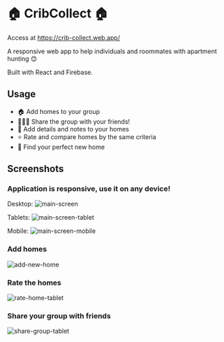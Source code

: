 # 🏠 CribCollect 🏠

Access at https://crib-collect.web.app/

A responsive web app to help individuals and roommates with apartment hunting 😊

Built with React and Firebase.

## Usage

- 🏠 Add homes to your group
- 🧑‍🤝‍🧑 Share the group with your friends!
- 📝 Add details and notes to your homes
- ⭐ Rate and compare homes by the same criteria
- 🤝 Find your perfect new home

## Screenshots

### Application is responsive, use it on any device!

Desktop:
![main-screen](.\screenshots\main-screen.png?raw=true 'main-screen')

Tablets:
![main-screen-tablet](.\screenshots\main-screen-tablet.png?raw=true 'main-screen-tablet')

Mobile:
![main-screen-mobile](.\screenshots\main-screen-mobile.png?raw=true 'main-screen-mobile')

### Add homes

![add-new-home](.\screenshots\add-new-home.png?raw=true 'add-new-home')

### Rate the homes

![rate-home-tablet](.\screenshots\rate-home-tablet.png?raw=true 'rate-home-tablet')

### Share your group with friends

![share-group-tablet](.\screenshots\share-group-tablet.png?raw=true 'share-group-tablet')
